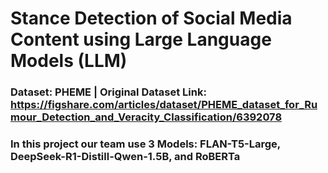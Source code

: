 # Stance Detection of Social Media Content using Large Language Models (LLM)
### Dataset: PHEME | Original Dataset Link: https://figshare.com/articles/dataset/PHEME_dataset_for_Rumour_Detection_and_Veracity_Classification/6392078
### In this project our team use 3 Models: FLAN-T5-Large, DeepSeek-R1-Distill-Qwen-1.5B, and RoBERTa
